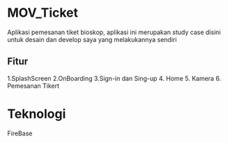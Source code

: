 # MOV_Ticket
Aplikasi pemesanan tiket bioskop, aplikasi ini merupakan study case disini untuk desain dan develop saya yang melakukannya sendiri

## Fitur
1.SplashScreen
2.OnBoarding
3.Sign-in dan Sing-up
4. Home
5. Kamera
6. Pemesanan Tikert

# Teknologi
FireBase

